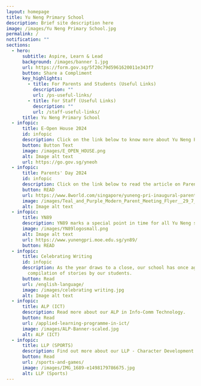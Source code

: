 ```yaml
---
layout: homepage
title: Yu Neng Primary School
description: Brief site description here
image: /images/Yu Neng Primary School.jpg
permalink: /
notification: ""
sections:
  - hero:
      subtitle: Aspire, Learn & Lead
      background: /images/banner 1.jpg
      url: https://form.gov.sg/5f20c79d5961620011e343f7
      button: Share a Compliment
      key_highlights:
        - title: For Parents and Students (Useful Links)
          description: ""
          url: /ps-useful-links/
        - title: For Staff (Useful Links)
          description: ""
          url: /staff-useful-links/
      title: Yu Neng Primary School
  - infopic:
      title: E-Open House 2024
      id: infopic
      description: Click on the link below to know more about Yu Neng Primary School.
      button: Button Text
      image: /images/E_OPEN_HOUSE.png
      alt: Image alt text
      url: https://go.gov.sg/yneoh
  - infopic:
      title: Parents' Day 2024
      id: infopic
      description: Click on the link below to read the article on Parents' Day 2024
      button: READ
      url: https://www.8world.com/singapore/yuneng-pri-inaugural-parents-day-celebration-2459746
      image: /images/Teal_and_Purple_Modern_Parent_Meeting_Flyer__29_7_x_21_cm___1_.png
      alt: Image alt text
  - infopic:
      title: YN89
      description: YN89 marks a special point in time for all Yu Neng students and staff.
      image: /images/YN89logosmall.png
      alt: Image alt text
      url: https://www.yunengpri.moe.edu.sg/yn89/
      button: READ
  - infopic:
      title: Celebrating Writing
      id: infopic
      description: As the year draws to a close, our school has once again published a
        compilation of stories by our students.
      button: Read
      url: /english-language/
      image: /images/celebrating writing.jpg
      alt: Image alt text
  - infopic:
      title: ALP (ICT)
      description: Read more about our ALP in Info-Comm Technology.
      button: Read
      url: /applied-learning-programme-in-ict/
      image: /images/ALP-Banner-scaled.jpg
      alt: ALP (ICT)
  - infopic:
      title: LLP (SPORTS)
      description: Find out more about our LLP - Character Development Through Sports.
      button: Read
      url: /sports-and-games/
      image: /images/IMG_1689-e1498179786675.jpg
      alt: LLP (Sports)
---
```

